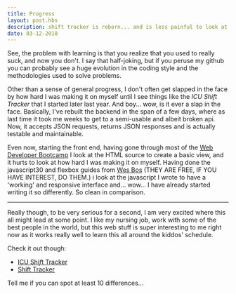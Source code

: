 ```yaml
---
title: Progress
layout: post.hbs
description: shift tracker is reborn... and is less painful to look at.
date: 03-12-2018
---
```

See, the problem with learning is that you realize that you used to really suck, and now you don't. I say that half-joking, but if you peruse my github you can probably see a huge evolution in the coding style and the methodologies used to solve problems.

Other than a sense of general progress, I don't often get slapped in the face by how hard I was making it on myself until I see things like the *ICU Shift Tracker* that I started later last year. And boy... wow, is it ever a slap in the face. Basically, I've rebuilt the backend in the span of a few days, where as last time it took me weeks to get to a semi-usable and albeit broken api.  Now, it accepts JSON requests, returns JSON responses and is actually testable and maintainable.

Even now, starting the front end, having gone through most of the [Web Developer Bootcamp](https://www.udemy.com/the-web-developer-bootcamp/) I look at the HTML source to create a basic view, and it hurts to look at how hard I was making it on myself.  Having done the javascript30 and flexbox guides from [Wes Bos](http://wesbos.com/) (THEY ARE FREE, IF YOU HAVE INTEREST, DO THEM.) i look at the javascript I wrote to have a 'working' and responsive interface and... wow... I have already started writing it so differently.  So clean in comparison.

---

Really though, to be very serious for a second, I am very excited where this all might lead at some point.  I like my nursing job, work with some of the best people in the world, but this web stuff is super interesting to me right now as it works really well to learn this all around the kiddos' schedule.

Check it out though:

- [ICU Shi*f*t Tracker](https://github.com/neenjaw/icu-shift-tracker)
- [Shift Tracker](https://github.com/neenjaw/shift-tracker)

Tell me if you can spot at least 10 differences...